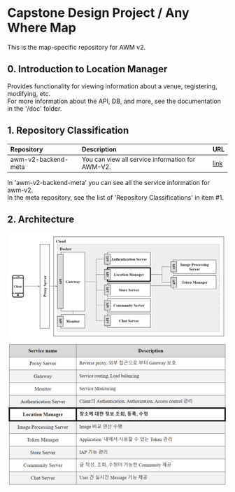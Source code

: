 # Capstone Design Project / Any Where Map
This is the map-specific repository for AWM v2.

## 0. Introduction to Location Manager
Provides functionality for viewing information about a venue, registering, modifying, etc.  
For more information about the API, DB, and more, see the documentation in the '/doc' folder.

## 1. Repository Classification
|Repository|Description|URL|
|:---|:---|:---|
|awm-v2-backend-meta|You can view all service information for AWM-V2.|[link](https://github.com/ahr-i/awm-v2-backend-meta)|

In 'awm-v2-backend-meta' you can see all the service information for awm-v2.  
In the meta repository, see the list of 'Repository Classifications' in item #1.

## 2. Architecture
![msa_architecture](./doc/file/image/readme_2.png)
![msa_service](./doc/file/image/readme_2_1.png)